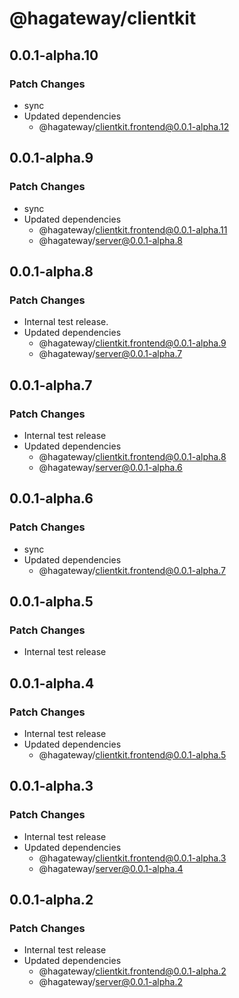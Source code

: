 # @hagateway/clientkit

## 0.0.1-alpha.10

### Patch Changes

- sync
- Updated dependencies
  - @hagateway/clientkit.frontend@0.0.1-alpha.12

## 0.0.1-alpha.9

### Patch Changes

- sync
- Updated dependencies
  - @hagateway/clientkit.frontend@0.0.1-alpha.11
  - @hagateway/server@0.0.1-alpha.8

## 0.0.1-alpha.8

### Patch Changes

- Internal test release.
- Updated dependencies
  - @hagateway/clientkit.frontend@0.0.1-alpha.9
  - @hagateway/server@0.0.1-alpha.7

## 0.0.1-alpha.7

### Patch Changes

- Internal test release
- Updated dependencies
  - @hagateway/clientkit.frontend@0.0.1-alpha.8
  - @hagateway/server@0.0.1-alpha.6

## 0.0.1-alpha.6

### Patch Changes

- sync
- Updated dependencies
  - @hagateway/clientkit.frontend@0.0.1-alpha.7

## 0.0.1-alpha.5

### Patch Changes

- Internal test release

## 0.0.1-alpha.4

### Patch Changes

- Internal test release
- Updated dependencies
  - @hagateway/clientkit.frontend@0.0.1-alpha.5

## 0.0.1-alpha.3

### Patch Changes

- Internal test release
- Updated dependencies
  - @hagateway/clientkit.frontend@0.0.1-alpha.3
  - @hagateway/server@0.0.1-alpha.4

## 0.0.1-alpha.2

### Patch Changes

- Internal test release
- Updated dependencies
  - @hagateway/clientkit.frontend@0.0.1-alpha.2
  - @hagateway/server@0.0.1-alpha.2
